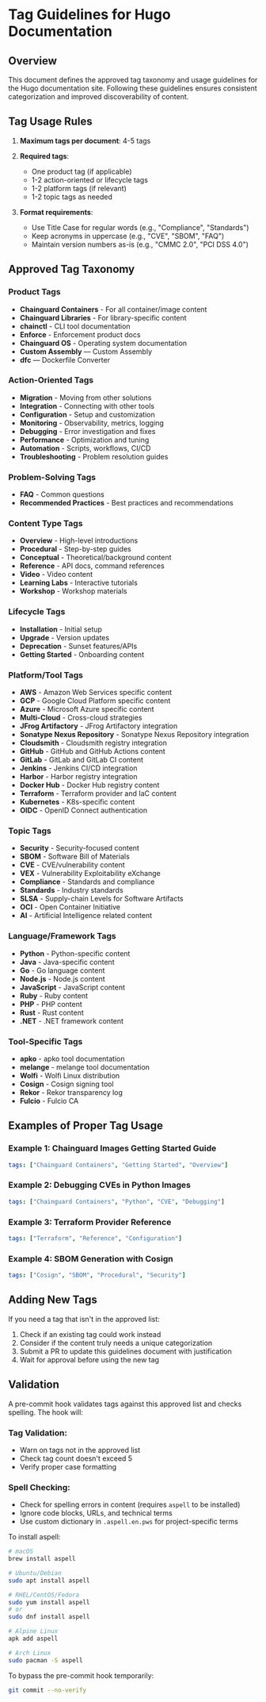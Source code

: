 # Tag Guidelines for Hugo Documentation

## Overview
This document defines the approved tag taxonomy and usage guidelines for the Hugo documentation site. Following these guidelines ensures consistent categorization and improved discoverability of content.

## Tag Usage Rules

1. **Maximum tags per document**: 4-5 tags
2. **Required tags**:
   - One product tag (if applicable)
   - 1-2 action-oriented or lifecycle tags
   - 1-2 platform tags (if relevant)
   - 1-2 topic tags as needed

3. **Format requirements**:
   - Use Title Case for regular words (e.g., "Compliance", "Standards")
   - Keep acronyms in uppercase (e.g., "CVE", "SBOM", "FAQ")
   - Maintain version numbers as-is (e.g., "CMMC 2.0", "PCI DSS 4.0")

## Approved Tag Taxonomy

### Product Tags
- **Chainguard Containers** - For all container/image content
- **Chainguard Libraries** - For library-specific content
- **chainctl** - CLI tool documentation
- **Enforce** - Enforcement product docs
- **Chainguard OS** - Operating system documentation
- **Custom Assembly** — Custom Assembly
- **dfc** — Dockerfile Converter

### Action-Oriented Tags
- **Migration** - Moving from other solutions
- **Integration** - Connecting with other tools
- **Configuration** - Setup and customization
- **Monitoring** - Observability, metrics, logging
- **Debugging** - Error investigation and fixes
- **Performance** - Optimization and tuning
- **Automation** - Scripts, workflows, CI/CD
- **Troubleshooting** - Problem resolution guides

### Problem-Solving Tags
- **FAQ** - Common questions
- **Recommended Practices** - Best practices and recommendations

### Content Type Tags
- **Overview** - High-level introductions
- **Procedural** - Step-by-step guides
- **Conceptual** - Theoretical/background content
- **Reference** - API docs, command references
- **Video** - Video content
- **Learning Labs** - Interactive tutorials
- **Workshop** - Workshop materials

### Lifecycle Tags
- **Installation** - Initial setup
- **Upgrade** - Version updates
- **Deprecation** - Sunset features/APIs
- **Getting Started** - Onboarding content

### Platform/Tool Tags
- **AWS** - Amazon Web Services specific content
- **GCP** - Google Cloud Platform specific content
- **Azure** - Microsoft Azure specific content
- **Multi-Cloud** - Cross-cloud strategies
- **JFrog Artifactory** - JFrog Artifactory integration
- **Sonatype Nexus Repository** - Sonatype Nexus Repository integration
- **Cloudsmith** - Cloudsmith registry integration
- **GitHub** - GitHub and GitHub Actions content
- **GitLab** - GitLab and GitLab CI content
- **Jenkins** - Jenkins CI/CD integration
- **Harbor** - Harbor registry integration
- **Docker Hub** - Docker Hub registry content
- **Terraform** - Terraform provider and IaC content
- **Kubernetes** - K8s-specific content
- **OIDC** - OpenID Connect authentication

### Topic Tags
- **Security** - Security-focused content
- **SBOM** - Software Bill of Materials
- **CVE** - CVE/vulnerability content
- **VEX** - Vulnerability Exploitability eXchange
- **Compliance** - Standards and compliance
- **Standards** - Industry standards
- **SLSA** - Supply-chain Levels for Software Artifacts
- **OCI** - Open Container Initiative
- **AI** - Artificial Intelligence related content

### Language/Framework Tags
- **Python** - Python-specific content
- **Java** - Java-specific content
- **Go** - Go language content
- **Node.js** - Node.js content
- **JavaScript** - JavaScript content
- **Ruby** - Ruby content
- **PHP** - PHP content
- **Rust** - Rust content
- **.NET** - .NET framework content

### Tool-Specific Tags
- **apko** - apko tool documentation
- **melange** - melange tool documentation
- **Wolfi** - Wolfi Linux distribution
- **Cosign** - Cosign signing tool
- **Rekor** - Rekor transparency log
- **Fulcio** - Fulcio CA

## Examples of Proper Tag Usage

### Example 1: Chainguard Images Getting Started Guide
```yaml
tags: ["Chainguard Containers", "Getting Started", "Overview"]
```

### Example 2: Debugging CVEs in Python Images
```yaml
tags: ["Chainguard Containers", "Python", "CVE", "Debugging"]
```

### Example 3: Terraform Provider Reference
```yaml
tags: ["Terraform", "Reference", "Configuration"]
```

### Example 4: SBOM Generation with Cosign
```yaml
tags: ["Cosign", "SBOM", "Procedural", "Security"]
```

## Adding New Tags

If you need a tag that isn't in the approved list:
1. Check if an existing tag could work instead
2. Consider if the content truly needs a unique categorization
3. Submit a PR to update this guidelines document with justification
4. Wait for approval before using the new tag

## Validation

A pre-commit hook validates tags against this approved list and checks spelling. The hook will:

### Tag Validation:
- Warn on tags not in the approved list
- Check tag count doesn't exceed 5
- Verify proper case formatting

### Spell Checking:
- Check for spelling errors in content (requires `aspell` to be installed)
- Ignore code blocks, URLs, and technical terms
- Use custom dictionary in `.aspell.en.pws` for project-specific terms

To install aspell:
```bash
# macOS
brew install aspell

# Ubuntu/Debian
sudo apt install aspell

# RHEL/CentOS/Fedora
sudo yum install aspell
# or
sudo dnf install aspell

# Alpine Linux
apk add aspell

# Arch Linux
sudo pacman -S aspell
```

To bypass the pre-commit hook temporarily:
```bash
git commit --no-verify
```